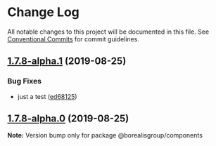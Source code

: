 # Change Log

All notable changes to this project will be documented in this file.
See [Conventional Commits](https://conventionalcommits.org) for commit guidelines.

## [1.7.8-alpha.1](https://github.com/borealisgroup/create-bor-app/tree/master/packages/components/compare/@borealisgroup/components@1.7.8-alpha.0...@borealisgroup/components@1.7.8-alpha.1) (2019-08-25)


### Bug Fixes

* just a test ([ed68125](https://github.com/borealisgroup/create-bor-app/tree/master/packages/components/commit/ed68125))






## [1.7.8-alpha.0](https://github.com/borealisgroup/create-bor-app/tree/master/packages/components/compare/@borealisgroup/components@1.7.7...@borealisgroup/components@1.7.8-alpha.0) (2019-08-25)

**Note:** Version bump only for package @borealisgroup/components
